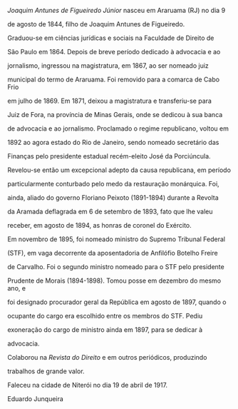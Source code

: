 

*Joaquim Antunes de Figueiredo Júnior* nasceu em Araruama (RJ) no dia 9

de agosto de 1844, filho de Joaquim Antunes de Figueiredo.



Graduou-se em ciências jurídicas e sociais na Faculdade de Direito de

São Paulo em 1864. Depois de breve período dedicado à advocacia e ao

jornalismo, ingressou na magistratura, em 1867, ao ser nomeado juiz

municipal do termo de Araruama. Foi removido para a comarca de Cabo Frio

em julho de 1869. Em 1871, deixou a magistratura e transferiu-se para

Juiz de Fora, na província de Minas Gerais, onde se dedicou à sua banca

de advocacia e ao jornalismo. Proclamado o regime republicano, voltou em

1892 ao agora estado do Rio de Janeiro, sendo nomeado secretário das

Finanças pelo presidente estadual recém-eleito José da Porciúncula.

Revelou-se então um excepcional adepto da causa republicana, em período

particularmente conturbado pelo medo da restauração monárquica. Foi,

ainda, aliado do governo Floriano Peixoto (1891-1894) durante a Revolta

da Aramada deflagrada em 6 de setembro de 1893, fato que lhe valeu

receber, em agosto de 1894, as honras de coronel do Exército.



Em novembro de 1895, foi nomeado ministro do Supremo Tribunal Federal

(STF), em vaga decorrente da aposentadoria de Anfilófio Botelho Freire

de Carvalho. Foi o segundo ministro nomeado para o STF pelo presidente

Prudente de Morais (1894-1898). Tomou posse em dezembro do mesmo ano, e

foi designado procurador geral da República em agosto de 1897, quando o

ocupante do cargo era escolhido entre os membros do STF. Pediu

exoneração do cargo de ministro ainda em 1897, para se dedicar à

advocacia.



Colaborou na *Revista do Direito* e em outros periódicos, produzindo

trabalhos de grande valor.



Faleceu na cidade de Niterói no dia 19 de abril de 1917.



Eduardo Junqueira



